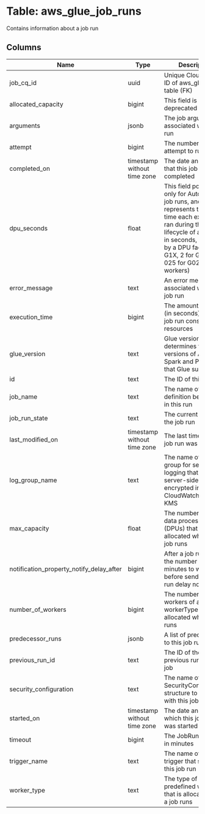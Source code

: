 
# Table: aws_glue_job_runs
Contains information about a job run
## Columns
| Name        | Type           | Description  |
| ------------- | ------------- | -----  |
|job_cq_id|uuid|Unique CloudQuery ID of aws_glue_jobs table (FK)|
|allocated_capacity|bigint|This field is deprecated|
|arguments|jsonb|The job arguments associated with this run|
|attempt|bigint|The number of the attempt to run this job|
|completed_on|timestamp without time zone|The date and time that this job run completed|
|dpu_seconds|float|This field populates only for Auto Scaling job runs, and represents the total time each executor ran during the lifecycle of a job run in seconds, multiplied by a DPU factor (1 for G1X, 2 for G2X, or 025 for G025X workers)|
|error_message|text|An error message associated with this job run|
|execution_time|bigint|The amount of time (in seconds) that the job run consumed resources|
|glue_version|text|Glue version determines the versions of Apache Spark and Python that Glue supports|
|id|text|The ID of this job run|
|job_name|text|The name of the job definition being used in this run|
|job_run_state|text|The current state of the job run|
|last_modified_on|timestamp without time zone|The last time that this job run was modified|
|log_group_name|text|The name of the log group for secure logging that can be server-side encrypted in Amazon CloudWatch using KMS|
|max_capacity|float|The number of Glue data processing units (DPUs) that can be allocated when this job runs|
|notification_property_notify_delay_after|bigint|After a job run starts, the number of minutes to wait before sending a job run delay notification|
|number_of_workers|bigint|The number of workers of a defined workerType that are allocated when a job runs|
|predecessor_runs|jsonb|A list of predecessors to this job run|
|previous_run_id|text|The ID of the previous run of this job|
|security_configuration|text|The name of the SecurityConfiguration structure to be used with this job run|
|started_on|timestamp without time zone|The date and time at which this job run was started|
|timeout|bigint|The JobRun timeout in minutes|
|trigger_name|text|The name of the trigger that started this job run|
|worker_type|text|The type of predefined worker that is allocated when a job runs|
